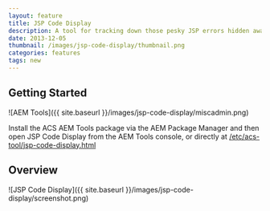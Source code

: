 ```yaml
---
layout: feature
title: JSP Code Display
description: A tool for tracking down those pesky JSP errors hidden away in compiled servlets.
date: 2013-12-05
thumbnail: /images/jsp-code-display/thumbnail.png
categories: features
tags: new
---
```


## Getting Started

![AEM Tools]({{ site.baseurl }}/images/jsp-code-display/miscadmin.png)

Install the ACS AEM Tools package via the AEM Package Manager and then open JSP Code Display from the AEM Tools console, or directly at [/etc/acs-tool/jsp-code-display.html](http://localhost:4502/etc/acs-tools/jsp-code-display.html)

## Overview

![JSP Code Display]({{ site.baseurl }}/images/jsp-code-display/screenshot.png)

